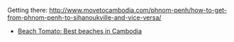 Getting there: http://www.movetocambodia.com/phnom-penh/how-to-get-from-phnom-penh-to-sihanoukville-and-vice-versa/

- [Beach Tomato: Best beaches in Cambodia](http://www.beachtomato.com/travel/destinations/best-beaches-in-cambodia/#.VdXaY3gazSE)
